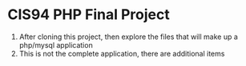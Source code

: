 # CIS94 PHP Final Project
  1. After cloning this project, then explore the files that will make up a php/mysql application
  1. This is not the complete application, there are additional items
